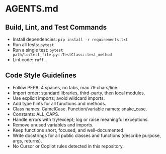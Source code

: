 # AGENTS.md

## Build, Lint, and Test Commands
- Install dependencies: `pip install -r requirements.txt`
- Run all tests: `pytest`
- Run a single test: `pytest path/to/test_file.py::TestClass::test_method`
- Lint code: `ruff .`

## Code Style Guidelines
- Follow PEP8: 4 spaces, no tabs, max 79 chars/line.
- Import order: standard libraries, third-party, then local modules.
- Use explicit imports; avoid wildcard imports.
- Add type hints for all functions and methods.
- Class names: CamelCase. Function/variable names: snake_case.
- Constants: ALL_CAPS.
- Handle errors with try/except; log or raise meaningful exceptions.
- Remove unused variables and imports.
- Keep functions short, focused, and well-documented.
- Write docstrings for all public classes and functions (describe purpose, args, returns).
- No Cursor or Copilot rules detected in this repository.
